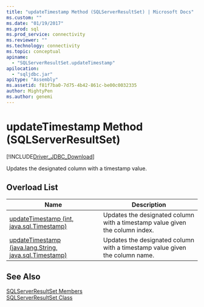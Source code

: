 ```yaml
---
title: "updateTimestamp Method (SQLServerResultSet) | Microsoft Docs"
ms.custom: ""
ms.date: "01/19/2017"
ms.prod: sql
ms.prod_service: connectivity
ms.reviewer: ""
ms.technology: connectivity
ms.topic: conceptual
apiname: 
  - "SQLServerResultSet.updateTimestamp"
apilocation: 
  - "sqljdbc.jar"
apitype: "Assembly"
ms.assetid: f81f7ba0-7d75-4b42-861c-be00c0032335
author: MightyPen
ms.author: genemi
---
```

# updateTimestamp Method (SQLServerResultSet)
[!INCLUDE[Driver_JDBC_Download](../../../includes/driver_jdbc_download.md)]

  Updates the designated column with a timestamp value.  
  
## Overload List  
  
|Name|Description|  
|----------|-----------------|  
|[updateTimestamp (int, java.sql.Timestamp)](../../../connect/jdbc/reference/updatetimestamp-method-int-java-sql-timestamp.md)|Updates the designated column with a timestamp value given the column index.|  
|[updateTimestamp (java.lang.String, java.sql.Timestamp)](../../../connect/jdbc/reference/updatetimestamp-method-java-lang-string-java-sql-timestamp.md)|Updates the designated column with a timestamp value given the column name.|  
  
## See Also  
 [SQLServerResultSet Members](../../../connect/jdbc/reference/sqlserverresultset-members.md)   
 [SQLServerResultSet Class](../../../connect/jdbc/reference/sqlserverresultset-class.md)  
  
  
